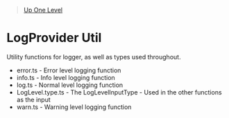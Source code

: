 > [Up One Level](../readme.md)

# LogProvider Util

Utility functions for logger, as well as types used throughout.

- error.ts - Error level logging function
- info.ts - Info level logging function
- log.ts - Normal level logging function
- LogLevel.type.ts - The LogLevelInputType - Used in the other functions as the input
- warn.ts - Warning level logging function

